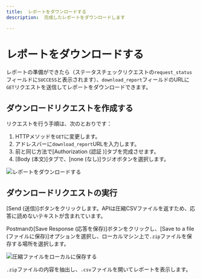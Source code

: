 ```yaml
---
title:  レポートをダウンロードする
description:  完成したレポートをダウンロードします

---
```


レポートをダウンロードする
=============

レポートの準備ができたら（ステータスチェックリクエストの`request_status`フィールドに`SUCCESS`と表示されます）、`download_report`フィールドのURLに`GET`リクエストを送信してレポートをダウンロードできます。

ダウンロードリクエストを作成する
----------------

リクエストを行う手順は、次のとおりです：

1. HTTPメソッドを`GET`に変更します。
2. アドレスバーに`download_report`URLを入力します。
3. 前と同じ方法で[Authorization (認証 )]タブを完成させます。
4. [Body (本文)]タブで、[none (なし)]ラジオボタンを選択します。

![レポートをダウンロードする](/images/reports-api/download-report-postman.png)

ダウンロードリクエストの実行
--------------

[Send (送信)]ボタンをクリックします。APIは圧縮CSVファイルを返すため、応答に読めないテキストが含まれています。

Postmanの[Save Response (応答を保存)]ボタンをクリックし、[Save to a file (ファイルに保存)]オプションを選択し、ローカルマシン上で`.zip`ファイルを保存する場所を選択します。

![圧縮ファイルをローカルに保存する](/images/reports-api/save-report-zip-postman.png)

`.zip`ファイルの内容を抽出し、`.csv`ファイルを開いてレポートを表示します。

